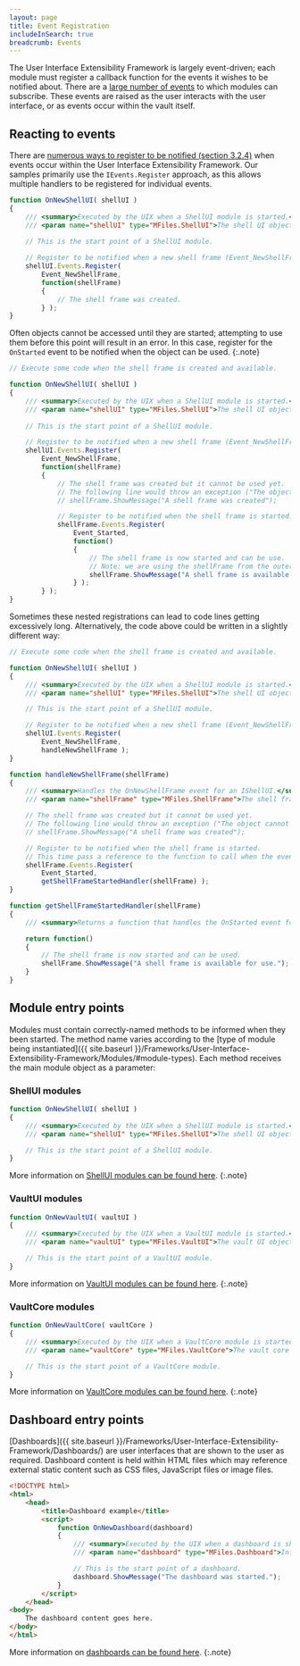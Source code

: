 ```yaml
---
layout: page
title: Event Registration
includeInSearch: true
breadcrumb: Events
---
```


The User Interface Extensibility Framework is largely event-driven; each module must register a callback function for the events it wishes to be notified about.  There are a [large number of events](https://www.m-files.com/UI_Extensibility_Framework/#Events.html) to which modules can subscribe.  These events are raised as the user interacts with the user interface, or as events occur within the vault itself.

## Reacting to events

There are [numerous ways to register to be notified (section 3.2.4)](https://www.m-files.com/UI_Extensibility_Framework/#Event_Started.html) when events occur within the User Interface Extensibility Framework.  Our samples primarily use the `IEvents.Register` approach, as this allows multiple handlers to be registered for individual events.

```javascript
function OnNewShellUI( shellUI )
{
	/// <summary>Executed by the UIX when a ShellUI module is started.</summary>
	/// <param name="shellUI" type="MFiles.ShellUI">The shell UI object which was created.</param>
	
	// This is the start point of a ShellUI module.

	// Register to be notified when a new shell frame (Event_NewShellFrame) is created.
	shellUI.Events.Register(
		Event_NewShellFrame,
		function(shellFrame)
		{
			// The shell frame was created.
		} );
}
```

Often objects cannot be accessed until they are started; attempting to use them before this point will result in an error.  In this case, register for the `OnStarted` event to be notified when the object can be used.
{:.note}

```javascript
// Execute some code when the shell frame is created and available.

function OnNewShellUI( shellUI )
{
	/// <summary>Executed by the UIX when a ShellUI module is started.</summary>
	/// <param name="shellUI" type="MFiles.ShellUI">The shell UI object which was created.</param>
	
	// This is the start point of a ShellUI module.

	// Register to be notified when a new shell frame (Event_NewShellFrame) is created.
	shellUI.Events.Register(
		Event_NewShellFrame,
		function(shellFrame)
		{
			// The shell frame was created but it cannot be used yet.
			// The following line would throw an exception ("The object cannot be accessed, because it is not ready."):
			// shellFrame.ShowMessage("A shell frame was created");

			// Register to be notified when the shell frame is started.
			shellFrame.Events.Register(
				Event_Started,
				function()
				{
					// The shell frame is now started and can be use.
					// Note: we are using the shellFrame from the outer function here.
					shellFrame.ShowMessage("A shell frame is available for use.");
				} );
		} );
}

```

Sometimes these nested registrations can lead to code lines getting excessively long.  Alternatively, the code above could be written in a slightly different way:

```javascript
// Execute some code when the shell frame is created and available.

function OnNewShellUI( shellUI )
{
	/// <summary>Executed by the UIX when a ShellUI module is started.</summary>
	/// <param name="shellUI" type="MFiles.ShellUI">The shell UI object which was created.</param>

	// This is the start point of a ShellUI module.

	// Register to be notified when a new shell frame (Event_NewShellFrame) is created.
	shellUI.Events.Register(
		Event_NewShellFrame,
		handleNewShellFrame );
}

function handleNewShellFrame(shellFrame)
{
	/// <summary>Handles the OnNewShellFrame event for an IShellUI.</summary>
	/// <param name="shellFrame" type="MFiles.ShellFrame">The shell frame object which was created.</param>

	// The shell frame was created but it cannot be used yet.
	// The following line would throw an exception ("The object cannot be accessed, because it is not ready."):
	// shellFrame.ShowMessage("A shell frame was created");

	// Register to be notified when the shell frame is started.
	// This time pass a reference to the function to call when the event is fired.
	shellFrame.Events.Register(
		Event_Started,
		getShellFrameStartedHandler(shellFrame) );
}

function getShellFrameStartedHandler(shellFrame)
{
	/// <summary>Returns a function that handles the OnStarted event for an IShellFrame.</summary>

	return function()
	{
		// The shell frame is now started and can be used.
		shellFrame.ShowMessage("A shell frame is available for use.");
	}
}
```

## Module entry points

Modules must contain correctly-named methods to be informed when they been started.  The method name varies according to the [type of module being instantiated]({{ site.baseurl }}/Frameworks/User-Interface-Extensibility-Framework/Modules/#module-types).  Each method receives the main module object as a parameter:

### ShellUI modules

```javascript
function OnNewShellUI( shellUI )
{
	/// <summary>Executed by the UIX when a ShellUI module is started.</summary>
	/// <param name="shellUI" type="MFiles.ShellUI">The shell UI object which was created.</param>

	// This is the start point of a ShellUI module.
}
```

More information on <a href="{{ site.baseurl }}/Frameworks/User-Interface-Extensibility-Framework/Modules/#shellui">ShellUI modules can be found here</a>.
{:.note}

### VaultUI modules

```javascript
function OnNewVaultUI( vaultUI )
{
	/// <summary>Executed by the UIX when a VaultUI module is started.</summary>
	/// <param name="vaultUI" type="MFiles.VaultUI">The vault UI object which was created.</param>

	// This is the start point of a VaultUI module.
}
```

More information on <a href="{{ site.baseurl }}/Frameworks/User-Interface-Extensibility-Framework/Modules/#vaultui">VaultUI modules can be found here</a>.
{:.note}

### VaultCore modules

```javascript
function OnNewVaultCore( vaultCore )
{
	/// <summary>Executed by the UIX when a VaultCore module is started.</summary>
	/// <param name="vaultCore" type="MFiles.VaultCore">The vault core object which was created.</param>

	// This is the start point of a VaultCore module.
} 
```

More information on <a href="{{ site.baseurl }}/Frameworks/User-Interface-Extensibility-Framework/Modules/#vaultcore">VaultCore modules can be found here</a>.
{:.note}

## Dashboard entry points

[Dashboards]({{ site.baseurl }}/Frameworks/User-Interface-Extensibility-Framework/Dashboards/) are user interfaces that are shown to the user as required.  Dashboard content is held within HTML files which may reference external static content such as CSS files, JavaScript files or image files.

```html
<!DOCTYPE html>
<html>
	<head>
		<title>Dashboard example</title>
		<script>
			function OnNewDashboard(dashboard)
			{
				/// <summary>Executed by the UIX when a dashboard is shown.</summary>
				/// <param name="dashboard" type="MFiles.Dashboard">Information about the dashboard being shown.</param>

				// This is the start point of a dashboard.
				dashboard.ShowMessage("The dashboard was started.");
			}
		</script>
	</head>
<body>
	The dashboard content goes here.
</body>
</html>
```
More information on <a href="{{ site.baseurl }}/Frameworks/User-Interface-Extensibility-Framework/Dashboards/">dashboards can be found here</a>.
{:.note}
